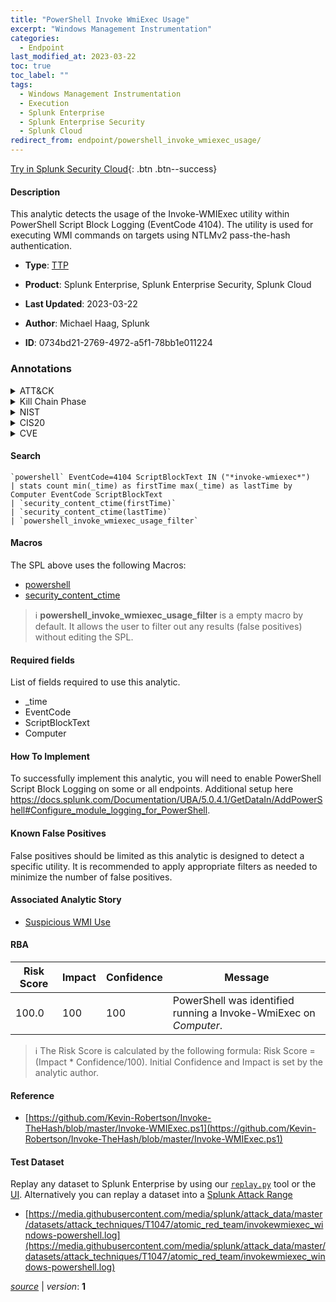 ```yaml
---
title: "PowerShell Invoke WmiExec Usage"
excerpt: "Windows Management Instrumentation"
categories:
  - Endpoint
last_modified_at: 2023-03-22
toc: true
toc_label: ""
tags:
  - Windows Management Instrumentation
  - Execution
  - Splunk Enterprise
  - Splunk Enterprise Security
  - Splunk Cloud
redirect_from: endpoint/powershell_invoke_wmiexec_usage/
---
```




[Try in Splunk Security Cloud](https://www.splunk.com/en_us/cyber-security.html){: .btn .btn--success}

#### Description

This analytic detects the usage of the Invoke-WMIExec utility within PowerShell Script Block Logging (EventCode 4104). The utility is used for executing WMI commands on targets using NTLMv2 pass-the-hash authentication.

- **Type**: [TTP](https://github.com/splunk/security_content/wiki/Detection-Analytic-Types)
- **Product**: Splunk Enterprise, Splunk Enterprise Security, Splunk Cloud

- **Last Updated**: 2023-03-22
- **Author**: Michael Haag, Splunk
- **ID**: 0734bd21-2769-4972-a5f1-78bb1e011224

### Annotations
<details>
  <summary>ATT&CK</summary>

<div markdown="1">

#### [ATT&CK](https://attack.mitre.org/)

| ID          | Technique   | Tactic         |
| ----------- | ----------- |--------------- |
| [T1047](https://attack.mitre.org/techniques/T1047/) | Windows Management Instrumentation | Execution |

</div>
</details>


<details>
  <summary>Kill Chain Phase</summary>

<div markdown="1">

* Exploitation


</div>
</details>


<details>
  <summary>NIST</summary>

<div markdown="1">



</div>
</details>

<details>
  <summary>CIS20</summary>

<div markdown="1">

* CIS 3
* CIS 5
* CIS 16



</div>
</details>

<details>
  <summary>CVE</summary>

<div markdown="1">


</div>
</details>


#### Search

```
`powershell` EventCode=4104 ScriptBlockText IN ("*invoke-wmiexec*") 
| stats count min(_time) as firstTime max(_time) as lastTime by Computer EventCode ScriptBlockText 
| `security_content_ctime(firstTime)` 
| `security_content_ctime(lastTime)` 
| `powershell_invoke_wmiexec_usage_filter`
```

#### Macros
The SPL above uses the following Macros:
* [powershell](https://github.com/splunk/security_content/blob/develop/macros/powershell.yml)
* [security_content_ctime](https://github.com/splunk/security_content/blob/develop/macros/security_content_ctime.yml)

> :information_source:
> **powershell_invoke_wmiexec_usage_filter** is a empty macro by default. It allows the user to filter out any results (false positives) without editing the SPL.



#### Required fields
List of fields required to use this analytic.
* _time
* EventCode
* ScriptBlockText
* Computer



#### How To Implement
To successfully implement this analytic, you will need to enable PowerShell Script Block Logging on some or all endpoints. Additional setup here https://docs.splunk.com/Documentation/UBA/5.0.4.1/GetDataIn/AddPowerShell#Configure_module_logging_for_PowerShell.
#### Known False Positives
False positives should be limited as this analytic is designed to detect a specific utility. It is recommended to apply appropriate filters as needed to minimize the number of false positives.

#### Associated Analytic Story
* [Suspicious WMI Use](/stories/suspicious_wmi_use)




#### RBA

| Risk Score  | Impact      | Confidence   | Message      |
| ----------- | ----------- |--------------|--------------|
| 100.0 | 100 | 100 | PowerShell was identified running a Invoke-WmiExec on $Computer$. |


> :information_source:
> The Risk Score is calculated by the following formula: Risk Score = (Impact * Confidence/100). Initial Confidence and Impact is set by the analytic author.


#### Reference

* [https://github.com/Kevin-Robertson/Invoke-TheHash/blob/master/Invoke-WMIExec.ps1](https://github.com/Kevin-Robertson/Invoke-TheHash/blob/master/Invoke-WMIExec.ps1)



#### Test Dataset
Replay any dataset to Splunk Enterprise by using our [`replay.py`](https://github.com/splunk/attack_data#using-replaypy) tool or the [UI](https://github.com/splunk/attack_data#using-ui).
Alternatively you can replay a dataset into a [Splunk Attack Range](https://github.com/splunk/attack_range#replay-dumps-into-attack-range-splunk-server)

* [https://media.githubusercontent.com/media/splunk/attack_data/master/datasets/attack_techniques/T1047/atomic_red_team/invokewmiexec_windows-powershell.log](https://media.githubusercontent.com/media/splunk/attack_data/master/datasets/attack_techniques/T1047/atomic_red_team/invokewmiexec_windows-powershell.log)



[*source*](https://github.com/splunk/security_content/tree/develop/detections/endpoint/powershell_invoke_wmiexec_usage.yml) \| *version*: **1**
